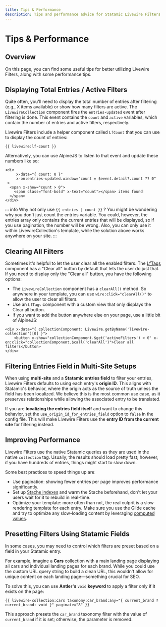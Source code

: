 ```yaml
---
title: Tips & Performance
description: Tips and performance advice for Statamic Livewire Filters.
---
```


# Tips & Performance

## Overview

On this page, you can find some useful tips for better utilizing Livewire Filters, along with some performance tips.

## Displaying Total Entries / Active Filters

Quite often, you'll need to display the total number of entries after filtering (e.g., X items available) or show how many filters are active. The `LivewireCollection` component fires the `entries-updated` event after filtering is done. This event contains the `count` and `active` variables, which contain the number of entries and active filters, respectively.

Livewire Filters include a helper component called `LfCount` that you can use to display the count of entries:

```antlers
{{ livewire:lf-count }}
```

Alternatively, you can use AlpineJS to listen to that event and update these numbers like so:

```antlers
<div 
     x-data="{ count: 0 }"
     x-on:entries-updated.window="count = $event.detail?.count ?? 0"
 >
  <span x-show="count > 0">
    <span class="font-bold" x-text="count"></span> items found
  </span>
</div>
```

::: info Why not only use <code v-pre>{{ entries | count }}</code> ?
You might be wondering why you don't just count the entries variable. You could, however, the entries array only contains the current entries that will be displayed, so if you use pagination, the number will be wrong. Also, you can only use it within LivewireCollection's template, while the solution above works anywhere on your site.
:::

## Clearing All Filters

Sometimes it's helpful to let the user clear all the enabled filters. The [LfTags](../tags.md) component has a "Clear all" button by default that lets the user do just that. If you need to display only the "Clear all" button, you have the following options:

- The `LivewireCollection` component has a `clearAll()` method. So anywhere in your template, you can use `wire:click="clearAll()"` to allow the user to clear all filters.
- Use an `LfTags` component with a custom view that only displays the Clear all button.
- If you want to add the button anywhere else on your page, use a little bit of AlpineJS:

```antlers
<div x-data="{ collectionComponent: Livewire.getByName('livewire-collection')[0] }">
    <button x-show="collectionComponent.$get('activeFilters') > 0" x-on:click="collectionComponent.$call('clearAll')">Clear all filters</button>
</div>
```

## Filtering Entries Field in Multi-Site Setups

When using **multi-site** and a **Statamic entries field** to filter your entries, Livewire Filters defaults to using each entry's **origin ID**. This aligns with Statamic's behavior, where the origin acts as the source of truth unless the field has been localized. We believe this is the most common use case, as it preserves relationships while allowing the associated entry to be translated.

If you are **localizing the entries field itself** and want to change this behavior, set the `use_origin_id_for_entries_field` option to `false` in the config file. This will make Livewire Filters use the **entry ID from the current site** for filtering instead.

## Improving Performance

Livewire Filters use the native Statamic queries as they are used in the native `collection` tag. Usually, the results should load pretty fast; however, if you have hundreds of entries, things might start to slow down.

Some best practices to speed things up are:

- Use pagination: showing fewer entries per page improves performance significantly.
- Set up [Stache indexes](https://statamic.dev/stache#indexes) and warm the Stache beforehand, don't let your users wait for it to rebuild in real-time.
- Optimize your template: more often than not, the real culprit is a slow rendering template for each entry. Make sure you use the Glide cache and try to optimize any slow-loading content by leveraging [computed values](https://statamic.dev/computed-values).

## Presetting Filters Using Statamic Fields

In some cases, you may need to control which filters are preset based on a field in your Statamic entry.

For example, imagine a **Cars** collection with a main landing page displaying all cars and individual landing pages for each brand. While you could use the custom URL query string to build a clean URL, this wouldn't allow for unique content on each landing page—something crucial for SEO.

To solve this, you can use **Antler's** `void` **keyword** to apply a filter only if it exists on the page:

```antlers
{{ livewire-collection:cars taxonomy:car_brand:any="{ current_brand ? current_brand: void }" paginate="8" }}
```

This approach presets the `car_brand` taxonomy filter with the value of `current_brand` if it is set; otherwise, the parameter is removed. 